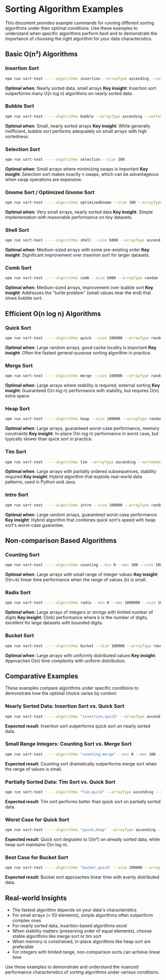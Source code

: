 # Sorting Algorithm Examples

This document provides example commands for running different sorting algorithms under their optimal conditions. Use these examples to understand when specific algorithms perform best and to demonstrate the importance of choosing the right algorithm for your data characteristics.

## Basic O(n²) Algorithms

### Insertion Sort
```bash
npm run sort-test -- --algorithms insertion --arrayType ascending --sortedness 95 --size 10000
```
**Optimal when**: Nearly sorted data, small arrays
**Key insight**: Insertion sort outperforms many O(n log n) algorithms on nearly sorted data.

### Bubble Sort
```bash
npm run sort-test -- --algorithms bubble --arrayType ascending --sortedness 90 --size 1000
```
**Optimal when**: Small, nearly sorted arrays
**Key insight**: While generally inefficient, bubble sort performs adequately on small arrays with high sortedness.

### Selection Sort
```bash
npm run sort-test -- --algorithms selection --size 100
```
**Optimal when**: Small arrays where minimizing swaps is important
**Key insight**: Selection sort makes exactly n swaps, which can be advantageous when swap operations are expensive.

### Gnome Sort / Optimized Gnome Sort
```bash
npm run sort-test -- --algorithms optimizedGnome --size 100 --arrayType ascending --sortedness 80
```
**Optimal when**: Very small arrays, nearly sorted data
**Key insight**: Simple implementation with reasonable performance on tiny datasets.

### Shell Sort
```bash
npm run sort-test -- --algorithms shell --size 5000 --arrayType ascending --sortedness 50
```
**Optimal when**: Medium-sized arrays with some pre-existing order
**Key insight**: Significant improvement over insertion sort for larger datasets.

### Comb Sort
```bash
npm run sort-test -- --algorithms comb --size 5000 --arrayType random
```
**Optimal when**: Medium-sized arrays, improvement over bubble sort
**Key insight**: Addresses the "turtle problem" (small values near the end) that slows bubble sort.

## Efficient O(n log n) Algorithms

### Quick Sort
```bash
npm run sort-test -- --algorithms quick --size 100000 --arrayType random
```
**Optimal when**: Large random arrays, good cache locality is important
**Key insight**: Often the fastest general-purpose sorting algorithm in practice.

### Merge Sort
```bash
npm run sort-test -- --algorithms merge --size 100000 --arrayType random
```
**Optimal when**: Large arrays where stability is required, external sorting
**Key insight**: Guaranteed O(n log n) performance with stability, but requires O(n) extra space.

### Heap Sort
```bash
npm run sort-test -- --algorithms heap --size 100000 --arrayType random
```
**Optimal when**: Large arrays, guaranteed worst-case performance, memory constraints
**Key insight**: In-place O(n log n) performance in worst case, but typically slower than quick sort in practice.

### Tim Sort
```bash
npm run sort-test -- --algorithms tim --arrayType ascending --sortedness 70 --size 50000
```
**Optimal when**: Large arrays with partially ordered subsequences, stability required
**Key insight**: Hybrid algorithm that exploits real-world data patterns, used in Python and Java.

### Intro Sort
```bash
npm run sort-test -- --algorithms intro --size 100000 --arrayType random
```
**Optimal when**: Large random arrays, guaranteed worst-case performance
**Key insight**: Hybrid algorithm that combines quick sort's speed with heap sort's worst-case guarantee.

## Non-comparison Based Algorithms

### Counting Sort
```bash
npm run sort-test -- --algorithms counting --min 0 --max 100 --size 100000
```
**Optimal when**: Large arrays with small range of integer values
**Key insight**: O(n+k) linear time performance when the range of values (k) is small.

### Radix Sort
```bash
npm run sort-test -- --algorithms radix --min 0 --max 1000000 --size 100000
```
**Optimal when**: Large arrays of integers or strings with limited number of digits
**Key insight**: O(nk) performance where k is the number of digits, excellent for large datasets with bounded digits.

### Bucket Sort
```bash
npm run sort-test -- --algorithms bucket --size 100000 --arrayType random --min 0 --max 1000
```
**Optimal when**: Large arrays with uniformly distributed values
**Key insight**: Approaches O(n) time complexity with uniform distribution.

## Comparative Examples

These examples compare algorithms under specific conditions to demonstrate how the optimal choice varies by context:

### Nearly Sorted Data: Insertion Sort vs. Quick Sort
```bash
npm run sort-test -- --algorithms "insertion,quick" --arrayType ascending --sortedness 95 --size 10000
```
**Expected result**: Insertion sort outperforms quick sort on nearly sorted data.

### Small Range Integers: Counting Sort vs. Merge Sort
```bash
npm run sort-test -- --algorithms "counting,merge" --min 0 --max 100 --size 100000
```
**Expected result**: Counting sort dramatically outperforms merge sort when the range of values is small.

### Partially Sorted Data: Tim Sort vs. Quick Sort
```bash
npm run sort-test -- --algorithms "tim,quick" --arrayType ascending --sortedness 70 --size 50000
```
**Expected result**: Tim sort performs better than quick sort on partially sorted data.

### Worst Case for Quick Sort
```bash
npm run sort-test -- --algorithms "quick,heap" --arrayType ascending --sortedness 100 --size 10000
```
**Expected result**: Quick sort degrades to O(n²) on already sorted data, while heap sort maintains O(n log n).

### Best Case for Bucket Sort
```bash
npm run sort-test -- --algorithms "bucket,quick" --size 100000 --arrayType random --min 0 --max 100000
```
**Expected result**: Bucket sort approaches linear time with evenly distributed data.

## Real-world Insights

- The fastest algorithm depends on your data's characteristics
- For small arrays (< 50 elements), simple algorithms often outperform complex ones
- For nearly sorted data, insertion-based algorithms excel
- When stability matters (preserving order of equal elements), choose stable algorithms like merge sort or tim sort
- When memory is constrained, in-place algorithms like heap sort are preferable
- For integers with limited range, non-comparison sorts can achieve linear time

Use these examples to demonstrate and understand the nuanced performance characteristics of sorting algorithms under various conditions.
